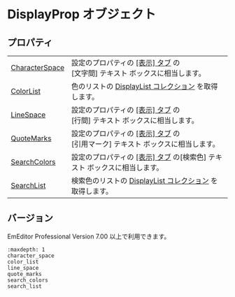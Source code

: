 # DisplayProp オブジェクト

## プロパティ

|     |     |
| --- | --- |
| [CharacterSpace](character_space) | 設定のプロパティの [\[表示\] タブ](../../dlg/properties/display/index) の <br>\[文字間\] テキスト ボックスに相当します。 |
| [ColorList](color_list) | 色のリストの [DisplayList コレクション](../display_list/index) を取得します。 |
| [LineSpace](line_space) | 設定のプロパティの [\[表示\] タブ](../../dlg/properties/display/index) の <br>\[行間\] テキスト ボックスに相当します。 |
| [QuoteMarks](quote_marks) | 設定のプロパティの [\[表示\] タブ](../../dlg/properties/display/index) の <br>\[引用マーク\] テキスト ボックスに相当します。 |
| [SearchColors](search_colors) | 設定のプロパティの [\[表示\] タブ](../../dlg/properties/display/index) の\[検索色\] テキスト ボックスに相当します。 |
| [SearchList](search_list) | 検索色のリストの [DisplayList コレクション](../display_list/index) を取得します。 |

## バージョン

EmEditor Professional Version 7.00 以上で利用できます。


```{toctree}
:maxdepth: 1
character_space
color_list
line_space
quote_marks
search_colors
search_list
```

